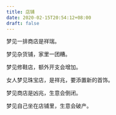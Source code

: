 ```yaml
---
title: 店铺
date: 2020-02-15T20:54:12+08:00
draft: false
---
```


梦见一排商店是祥瑞。


梦见杂货铺，家里一团糟。


梦见修鞋店，额外开支会增加。


女人梦见珠宝店，是祥兆，要添置新的首饰。


梦见商店是凶兆，生意会倒闭。


梦见自己坐在店铺里，生意会破产。